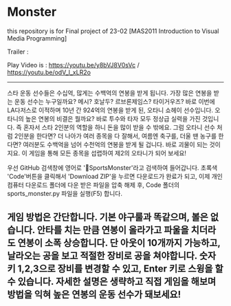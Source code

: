 # Monster
this repository is for Final project of 23-02 [MAS2011 Introduction to Visual Media Programming]


Trailer : 

Play Video is : https://youtu.be/y8bVJ8V0sVc / https://youtu.be/odV_l_xLR2o

---
 스타 운동 선수들은 수십억, 많게는 수백억의 연봉을 받게 됩니다.  가장 많은 연봉을 받는 운동 선수는 누구일까요?  메시?  호날두?  르브론제임스?  타이거우즈?  바로 이번에 LA다저스로 이적하며 10년 간 924억의 연봉을 받게 된,  오타니 쇼헤이 선수입니다.  오타니의 높은 연봉의 비결은 뭘까요?  바로 투수와 타자 모두 정상급 실력을 가진 것입니다.  즉 혼자서 스타 2인분의 역할을 하니 돈을 많이 받을 수 밖에요.  그럼 오타니 선수 처럼 2인분을 한다면?  더 나아가 여러 종목을 다 잘해서, 여름엔 축구를, 더울 땐 농구를 한다면?  여러분도 수백억을 넘어 수천억의 연봉을 받게 될 겁니다.  바로 괴물이 되는 것이지요.  이 게임을 통해 모든 종목을 섭렵하여 제2의 오타니가 되어 보세요!

 우선 GitHub 검색창에 영어로 'SportsMonster'라고 검색하여 들어갑니다.  초록색 'Code'버튼을 클릭해서 'Download ZIP'을 누르면 다운로드가 완료가 되고, 이제 개인 컴퓨터 다운로드 폴더에 다운 받은 파일을 압축 해제 후, Code 폴더의 sports_monster.py 파일을 실행(F5) 합니다.

 게임 방법은 간단합니다.  기본 야구룰과 똑같으며, 볼은 없습니다.  안타를 치는 만큼 연봉이 올라가고 파울을 치더라도 연봉이 소폭 상승합니다.  단 아웃이 10개까지 가능하고, 날라오는 공을 보고 적절한 장비로 공을 쳐야합니다.  숫자키 1,2,3으로 장비를 변경할 수 있고, Enter 키로 스윙을 할 수 있습니다.  자세한 설명은 생략하고 직접 게임을 해보며 방법을 익혀 높은 연봉의 운동 선수가 돼보세요!
---
